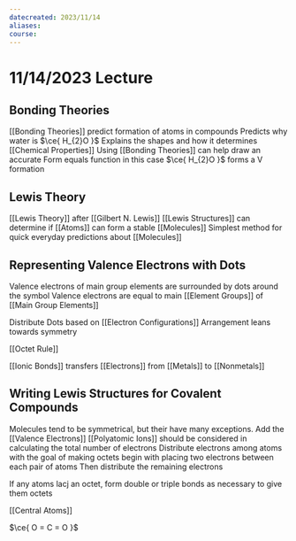 ```yaml
---
datecreated: 2023/11/14
aliases: 
course:
---
```

# 11/14/2023 Lecture

## Bonding Theories

[[Bonding Theories]] predict formation of atoms in compounds
Predicts why water is $\ce{ H_{2}O }$
Explains the shapes and how it determines [[Chemical Properties]]
Using [[Bonding Theories]] can help draw an accurate 
Form equals function in this case
$\ce{ H_{2}O }$ forms a V formation

## Lewis Theory

[[Lewis Theory]] after [[Gilbert N. Lewis]] 
[[Lewis Structures]] can determine if [[Atoms]] can form a stable [[Molecules]]
Simplest method for quick everyday predictions about [[Molecules]]

## Representing Valence Electrons with Dots

Valence electrons of main group elements are surrounded by dots around the symbol
Valence electrons are equal to main [[Element Groups]] of [[Main Group Elements]]

Distribute Dots based on [[Electron Configurations]]
Arrangement leans towards symmetry

[[Octet Rule]]

[[Ionic Bonds]] transfers [[Electrons]] from [[Metals]] to [[Nonmetals]]

## Writing Lewis Structures for Covalent Compounds

Molecules tend to be symmetrical, but their have many exceptions. 
Add the [[Valence Electrons]]
[[Polyatomic Ions]] should be considered in calculating the total number of electrons
Distribute electrons among atoms with the goal of making octets 
begin with placing two electrons between each pair of atoms
Then distribute the remaining electrons 

If any atoms lacj an octet, form double or triple bonds as necessary to give them octets

[[Central Atoms]]

$\ce{ O = C = O }$

